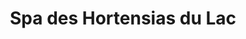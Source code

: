 ---
title: "Spa des Hortensias du Lac"
url: /soorts-hossegor/spa-des-hortensias-du-lac/
shop: massage
---